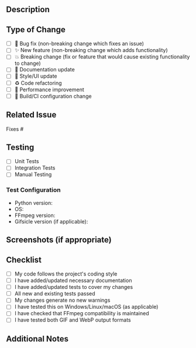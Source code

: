 ## Description
<!-- Provide a clear and concise description of your changes -->

## Type of Change
<!-- Please check the one that applies to this PR using "x". -->
- [ ] 🐛 Bug fix (non-breaking change which fixes an issue)
- [ ] ✨ New feature (non-breaking change which adds functionality)
- [ ] 💥 Breaking change (fix or feature that would cause existing functionality to change)
- [ ] 📝 Documentation update
- [ ] 🎨 Style/UI update
- [ ] ♻️ Code refactoring
- [ ] 🚀 Performance improvement
- [ ] 🔧 Build/CI configuration change

## Related Issue
<!-- Please link to any related issues here using #issue-number -->
Fixes #

## Testing
<!-- Please describe the tests that you ran to verify your changes -->
- [ ] Unit Tests
- [ ] Integration Tests
- [ ] Manual Testing

### Test Configuration
- Python version:
- OS:
- FFmpeg version:
- Gifsicle version (if applicable):

## Screenshots (if appropriate)
<!-- Add screenshots here -->

## Checklist
<!-- Please check all items that apply using "x". -->
- [ ] My code follows the project's coding style
- [ ] I have added/updated necessary documentation
- [ ] I have added/updated tests to cover my changes
- [ ] All new and existing tests passed
- [ ] My changes generate no new warnings
- [ ] I have tested this on Windows/Linux/macOS (as applicable)
- [ ] I have checked that FFmpeg compatibility is maintained
- [ ] I have tested both GIF and WebP output formats

## Additional Notes
<!-- Add any other context about the PR here -->
